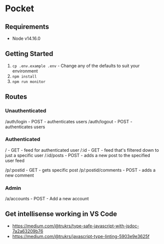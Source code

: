 # Pocket

## Requirements

* Node v14.16.0

## Getting Started

1. `cp .env.example .env` - Change any of the defaults to suit your environment
1. `npm install`
1. `npm run monitor`

## Routes

### Unauthenticated

/auth/login - POST - authenticates users
/auth/logout - POST - authenticates users

### Authenticated

/ - GET - feed for authenticated user
/:id - GET - feed that's filtered down to just a specific user
/:id/posts - POST - adds a new post to the specified user feed

/p/:postid - GET - gets specific post
/p/:postid/comments - POST - adds a new comment

### Admin

/a/accounts - POST - Add a new account

## Get intellisense working in VS Code

* <https://medium.com/@trukrs/type-safe-javascript-with-jsdoc-7a2a63209b76>
* <https://medium.com/@trukrs/javascript-type-linting-5903e9e3625f>
